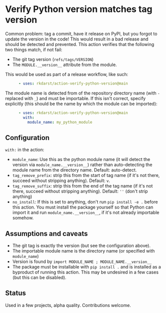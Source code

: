 # Verify Python version matches tag version

Common problem: tag a commit, have it release on PyPI, but you forgot
to update the version in the code!  This would result in a bad release
and should be detected and prevented.  This action verifies that the
following two things match, if not fail:
- The git tag version (`refs/tags/VERSION`)
- The `MODULE.__version__` attribute from the module.

This would be used as part of a release workflow, like such:

```yaml
      - uses: rkdarst/action-verify-python-version@main
```

The module name is detected from of the repository directory name
(with `-` replaced with `_`) and must be importable.  If this isn't
correct, specify explicitly (this should be the name by which the
module can be imported):

```yaml
      - uses: rkdarst/action-verify-python-version@main
        with:
          module_name: my_python_module
```


## Configuration

`with:` in the action:

* `module_name`: Use this as the python module name (it will detect
  the version via `module_name.__version__`) rather than
  auto-detecting the module name from the directory name.  Default:
  auto-detect.
* `tag_remove_prefix`: strip this from the start of tag name (if it's not
  there, succeed without stripping anything).  Default: `v`.
* `tag_remove_suffix`: strip this from the end of the tag name (if
  it's not there, succeed without stripping anything).  Default: `''`
  (don't strip anything)
* `no_install`: If this is set to anything, don't run `pip install -e
  .` before this action.  You must install the package yourself so
  that Python can import it and run `module_name.__version__`, if it's
  not already importable somehow.


## Assumptions and caveats

- The git tag is exactly the version (but see the configuration
  above).
- The importable module name is the directory name (or specified with
  `module_name`)
- Version is found by `import MODULE_NAME ; MODULE_NAME.__version__`
- The package must be installable with `pip install .` and is
  installed as a byproduct of running this action.  This may be
  undesired in a few cases (but this can be disabled).


## Status

Used in a few projects, alpha quality.  Contributions welcome.

